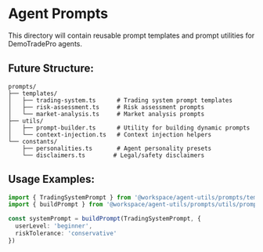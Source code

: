 # Agent Prompts

This directory will contain reusable prompt templates and prompt utilities for DemoTradePro agents.

## Future Structure:

```
prompts/
├── templates/
│   ├── trading-system.ts      # Trading system prompt templates
│   ├── risk-assessment.ts     # Risk assessment prompts
│   └── market-analysis.ts     # Market analysis prompts
├── utils/
│   ├── prompt-builder.ts      # Utility for building dynamic prompts
│   └── context-injection.ts   # Context injection helpers
└── constants/
    ├── personalities.ts       # Agent personality presets
    └── disclaimers.ts        # Legal/safety disclaimers
```

## Usage Examples:

```typescript
import { TradingSystemPrompt } from '@workspace/agent-utils/prompts/templates/trading-system'
import { buildPrompt } from '@workspace/agent-utils/prompts/utils/prompt-builder'

const systemPrompt = buildPrompt(TradingSystemPrompt, {
  userLevel: 'beginner',
  riskTolerance: 'conservative'
})
```
